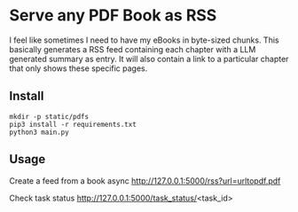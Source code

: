 # Serve any PDF Book as RSS

I feel like sometimes I need to have my eBooks in byte-sized chunks.
This basically generates a RSS feed containing each chapter with a LLM generated summary as entry. 
It will also contain a link to a particular chapter that only shows these specific pages.

## Install

```
mkdir -p static/pdfs
pip3 install -r requirements.txt
python3 main.py
```

## Usage

Create a feed from a book async
http://127.0.0.1:5000/rss?url=urltopdf.pdf

Check task status
http://127.0.0.1:5000/task_status/<task_id>


